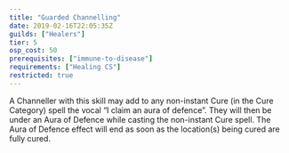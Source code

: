```yaml
---
title: "Guarded Channelling"
date: 2019-02-16T22:05:35Z
guilds: ["Healers"]
tier: 5
osp_cost: 50
prerequisites: ["immune-to-disease"]
requirements: ["Healing CS"]
restricted: true
---
```

A Channeller with this skill may add to any non-instant Cure (in the Cure Category) spell the vocal “I claim an aura of defence”. They will then be under an Aura of Defence while casting the non-instant Cure spell. The Aura of Defence effect will end as soon as the location(s) being cured are fully cured.